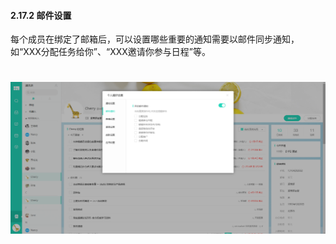 #### 2.17.2 邮件设置

每个成员在绑定了邮箱后，可以设置哪些重要的通知需要以邮件同步通知，如“XXX分配任务给你”、“XXX邀请你参与日程”等。

# ![](/assets/17.2邮件设置.png)
